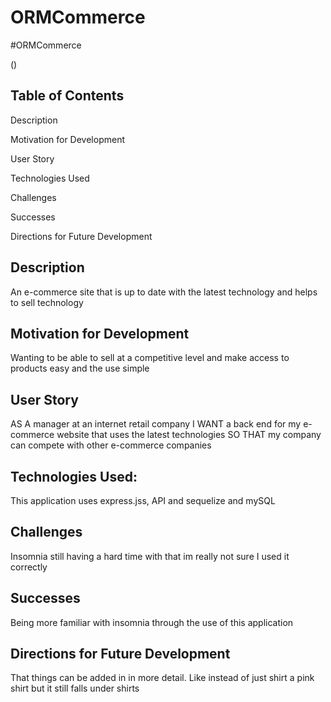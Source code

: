 # ORMCommerce


#ORMCommerce


(![]())


## Table of Contents
Description

Motivation for Development

User Story

Technologies Used

Challenges

Successes

Directions for Future Development

## Description
An e-commerce site that is up to date with the latest technology and helps to sell technology 


## Motivation for Development
Wanting to be able to sell at a competitive level and make access to products easy and the use simple

## User Story
AS A manager at an internet retail company
I WANT a back end for my e-commerce website that uses the latest technologies
SO THAT my company can compete with other e-commerce companies

## Technologies Used: 
This application uses express.jss, API and sequelize and mySQL


## Challenges 
Insomnia still having a hard time with that im really not sure I used it correctly


## Successes
Being more familiar with insomnia through the use of this application 

## Directions for Future Development
That things can be added in in more detail. Like instead of just shirt a pink shirt but it still falls under shirts


